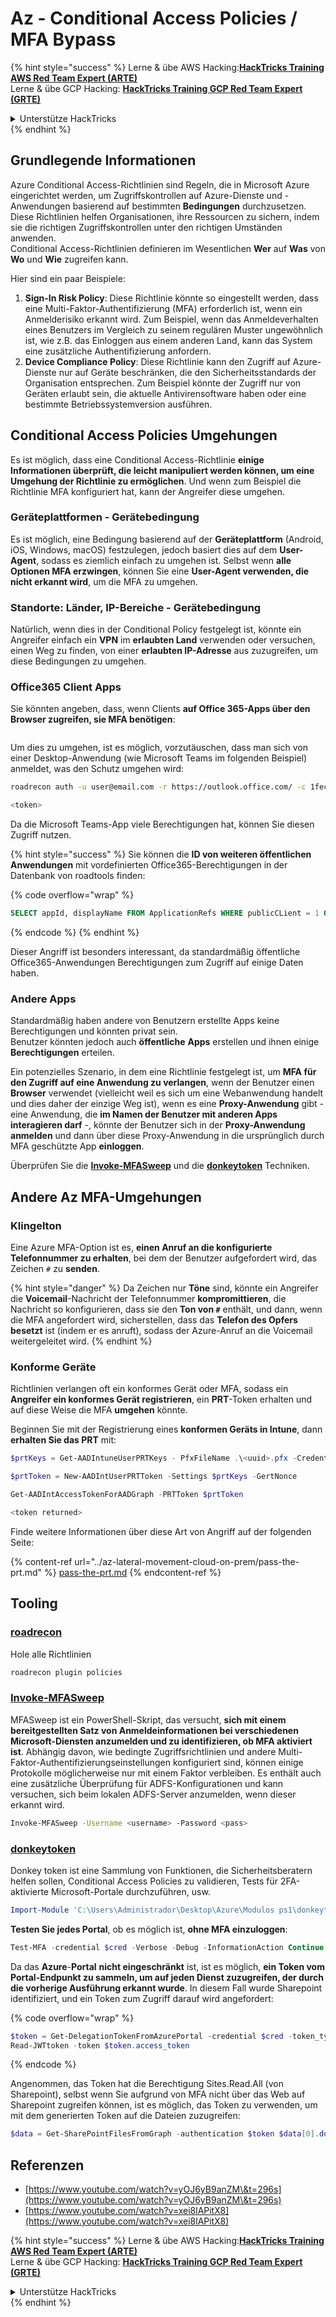 # Az - Conditional Access Policies / MFA Bypass

{% hint style="success" %}
Lerne & übe AWS Hacking:<img src="/.gitbook/assets/image.png" alt="" data-size="line">[**HackTricks Training AWS Red Team Expert (ARTE)**](https://training.hacktricks.xyz/courses/arte)<img src="/.gitbook/assets/image.png" alt="" data-size="line">\
Lerne & übe GCP Hacking: <img src="/.gitbook/assets/image (2).png" alt="" data-size="line">[**HackTricks Training GCP Red Team Expert (GRTE)**<img src="/.gitbook/assets/image (2).png" alt="" data-size="line">](https://training.hacktricks.xyz/courses/grte)

<details>

<summary>Unterstütze HackTricks</summary>

* Überprüfe die [**Abonnementpläne**](https://github.com/sponsors/carlospolop)!
* **Tritt der** 💬 [**Discord-Gruppe**](https://discord.gg/hRep4RUj7f) oder der [**Telegram-Gruppe**](https://t.me/peass) bei oder **folge** uns auf **Twitter** 🐦 [**@hacktricks\_live**](https://twitter.com/hacktricks\_live)**.**
* **Teile Hacking-Tricks, indem du PRs an die** [**HackTricks**](https://github.com/carlospolop/hacktricks) und [**HackTricks Cloud**](https://github.com/carlospolop/hacktricks-cloud) GitHub-Repos einreichst.

</details>
{% endhint %}

## Grundlegende Informationen

Azure Conditional Access-Richtlinien sind Regeln, die in Microsoft Azure eingerichtet werden, um Zugriffskontrollen auf Azure-Dienste und -Anwendungen basierend auf bestimmten **Bedingungen** durchzusetzen. Diese Richtlinien helfen Organisationen, ihre Ressourcen zu sichern, indem sie die richtigen Zugriffskontrollen unter den richtigen Umständen anwenden.\
Conditional Access-Richtlinien definieren im Wesentlichen **Wer** auf **Was** von **Wo** und **Wie** zugreifen kann.

Hier sind ein paar Beispiele:

1. **Sign-In Risk Policy**: Diese Richtlinie könnte so eingestellt werden, dass eine Multi-Faktor-Authentifizierung (MFA) erforderlich ist, wenn ein Anmelderisiko erkannt wird. Zum Beispiel, wenn das Anmeldeverhalten eines Benutzers im Vergleich zu seinem regulären Muster ungewöhnlich ist, wie z.B. das Einloggen aus einem anderen Land, kann das System eine zusätzliche Authentifizierung anfordern.
2. **Device Compliance Policy**: Diese Richtlinie kann den Zugriff auf Azure-Dienste nur auf Geräte beschränken, die den Sicherheitsstandards der Organisation entsprechen. Zum Beispiel könnte der Zugriff nur von Geräten erlaubt sein, die aktuelle Antivirensoftware haben oder eine bestimmte Betriebssystemversion ausführen.

## Conditional Access Policies Umgehungen

Es ist möglich, dass eine Conditional Access-Richtlinie **einige Informationen überprüft, die leicht manipuliert werden können, um eine Umgehung der Richtlinie zu ermöglichen**. Und wenn zum Beispiel die Richtlinie MFA konfiguriert hat, kann der Angreifer diese umgehen.

### Geräteplattformen - Gerätebedingung

Es ist möglich, eine Bedingung basierend auf der **Geräteplattform** (Android, iOS, Windows, macOS) festzulegen, jedoch basiert dies auf dem **User-Agent**, sodass es ziemlich einfach zu umgehen ist. Selbst wenn **alle Optionen MFA erzwingen**, können Sie eine **User-Agent verwenden, die nicht erkannt wird**, um die MFA zu umgehen.

### Standorte: Länder, IP-Bereiche - Gerätebedingung

Natürlich, wenn dies in der Conditional Policy festgelegt ist, könnte ein Angreifer einfach ein **VPN** im **erlaubten Land** verwenden oder versuchen, einen Weg zu finden, von einer **erlaubten IP-Adresse** aus zuzugreifen, um diese Bedingungen zu umgehen.

### Office365 Client Apps

Sie könnten angeben, dass, wenn Clients **auf Office 365-Apps über den Browser zugreifen, sie MFA benötigen**:

<figure><img src="../../../.gitbook/assets/image (318).png" alt=""><figcaption></figcaption></figure>

Um dies zu umgehen, ist es möglich, vorzutäuschen, dass man sich von einer Desktop-Anwendung (wie Microsoft Teams im folgenden Beispiel) anmeldet, was den Schutz umgehen wird:
```bash
roadrecon auth -u user@email.com -r https://outlook.office.com/ -c 1fec8e78-bce4-4aaf-ab1b-5451cc387264 --tokrns-stdout

<token>
```
Da die Microsoft Teams-App viele Berechtigungen hat, können Sie diesen Zugriff nutzen.

{% hint style="success" %}
Sie können die **ID von weiteren öffentlichen Anwendungen** mit vordefinierten Office365-Berechtigungen in der Datenbank von roadtools finden:

{% code overflow="wrap" %}
```sql
SELECT appId, displayName FROM ApplicationRefs WHERE publicCLient = 1 ORDER BY displayName ASC
```
{% endcode %}
{% endhint %}

Dieser Angriff ist besonders interessant, da standardmäßig öffentliche Office365-Anwendungen Berechtigungen zum Zugriff auf einige Daten haben.

### Andere Apps

Standardmäßig haben andere von Benutzern erstellte Apps keine Berechtigungen und könnten privat sein.\
Benutzer könnten jedoch auch **öffentliche** **Apps** erstellen und ihnen einige **Berechtigungen** erteilen.

Ein potenzielles Szenario, in dem eine Richtlinie festgelegt ist, um **MFA für den Zugriff auf eine Anwendung zu verlangen**, wenn der Benutzer einen **Browser** verwendet (vielleicht weil es sich um eine Webanwendung handelt und dies daher der einzige Weg ist), wenn es eine **Proxy-Anwendung** gibt - eine Anwendung, die **im Namen der Benutzer mit anderen Apps interagieren darf** -, könnte der Benutzer sich in der **Proxy-Anwendung anmelden** und dann über diese Proxy-Anwendung in die ursprünglich durch MFA geschützte App **einloggen**.

Überprüfen Sie die [**Invoke-MFASweep**](az-conditional-access-policies-mfa-bypass.md#invoke-mfasweep) und die [**donkeytoken**](az-conditional-access-policies-mfa-bypass.md#donkeytoken) Techniken.

## Andere Az MFA-Umgehungen

### Klingelton

Eine Azure MFA-Option ist es, **einen Anruf an die konfigurierte Telefonnummer zu erhalten**, bei dem der Benutzer aufgefordert wird, das Zeichen `#` zu **senden**.

{% hint style="danger" %}
Da Zeichen nur **Töne** sind, könnte ein Angreifer die **Voicemail**-Nachricht der Telefonnummer **kompromittieren**, die Nachricht so konfigurieren, dass sie den **Ton von `#`** enthält, und dann, wenn die MFA angefordert wird, sicherstellen, dass das **Telefon des Opfers besetzt** ist (indem er es anruft), sodass der Azure-Anruf an die Voicemail weitergeleitet wird.
{% endhint %}

### Konforme Geräte

Richtlinien verlangen oft ein konformes Gerät oder MFA, sodass ein **Angreifer ein konformes Gerät registrieren**, ein **PRT**-Token erhalten und auf diese Weise die MFA **umgehen** könnte.

Beginnen Sie mit der Registrierung eines **konformen Geräts in Intune**, dann **erhalten Sie das PRT** mit:
```powershell
$prtKeys = Get-AADIntuneUserPRTKeys - PfxFileName .\<uuid>.pfx -Credentials $credentials

$prtToken = New-AADIntUserPRTToken -Settings $prtKeys -GertNonce

Get-AADIntAccessTokenForAADGraph -PRTToken $prtToken

<token returned>
```
Finde weitere Informationen über diese Art von Angriff auf der folgenden Seite:

{% content-ref url="../az-lateral-movement-cloud-on-prem/pass-the-prt.md" %}
[pass-the-prt.md](../az-lateral-movement-cloud-on-prem/pass-the-prt.md)
{% endcontent-ref %}

## Tooling

### [roadrecon](https://github.com/dirkjanm/ROADtools)

Hole alle Richtlinien
```bash
roadrecon plugin policies
```
### [Invoke-MFASweep](https://github.com/dafthack/MFASweep)

MFASweep ist ein PowerShell-Skript, das versucht, **sich mit einem bereitgestellten Satz von Anmeldeinformationen bei verschiedenen Microsoft-Diensten anzumelden und zu identifizieren, ob MFA aktiviert ist**. Abhängig davon, wie bedingte Zugriffsrichtlinien und andere Multi-Faktor-Authentifizierungseinstellungen konfiguriert sind, können einige Protokolle möglicherweise nur mit einem Faktor verbleiben. Es enthält auch eine zusätzliche Überprüfung für ADFS-Konfigurationen und kann versuchen, sich beim lokalen ADFS-Server anzumelden, wenn dieser erkannt wird.
```bash
Invoke-MFASweep -Username <username> -Password <pass>
```
### [donkeytoken](https://github.com/silverhack/donkeytoken)

Donkey token ist eine Sammlung von Funktionen, die Sicherheitsberatern helfen sollen, Conditional Access Policies zu validieren, Tests für 2FA-aktivierte Microsoft-Portale durchzuführen, usw.
```powershell
Import-Module 'C:\Users\Administrador\Desktop\Azure\Modulos ps1\donkeytoken' -Force
```
**Testen Sie jedes Portal**, ob es möglich ist, **ohne MFA einzuloggen**:
```powershell
Test-MFA -credential $cred -Verbose -Debug -InformationAction Continue
```
Da das **Azure**-**Portal** **nicht eingeschränkt** ist, ist es möglich, **ein Token vom Portal-Endpunkt zu sammeln, um auf jeden Dienst zuzugreifen, der durch die vorherige Ausführung erkannt wurde**. In diesem Fall wurde Sharepoint identifiziert, und ein Token zum Zugriff darauf wird angefordert:

{% code overflow="wrap" %}
```powershell
$token = Get-DelegationTokenFromAzurePortal -credential $cred -token_type microsoft.graph -extension_type Microsoft_Intune
Read-JWTtoken -token $token.access_token
```
{% endcode %}

Angenommen, das Token hat die Berechtigung Sites.Read.All (von Sharepoint), selbst wenn Sie aufgrund von MFA nicht über das Web auf Sharepoint zugreifen können, ist es möglich, das Token zu verwenden, um mit dem generierten Token auf die Dateien zuzugreifen:
```powershell
$data = Get-SharePointFilesFromGraph -authentication $token $data[0].downloadUrl
```
## Referenzen

* [https://www.youtube.com/watch?v=yOJ6yB9anZM\&t=296s](https://www.youtube.com/watch?v=yOJ6yB9anZM\&t=296s)
* [https://www.youtube.com/watch?v=xei8lAPitX8](https://www.youtube.com/watch?v=xei8lAPitX8)

{% hint style="success" %}
Lerne & übe AWS Hacking:<img src="/.gitbook/assets/image.png" alt="" data-size="line">[**HackTricks Training AWS Red Team Expert (ARTE)**](https://training.hacktricks.xyz/courses/arte)<img src="/.gitbook/assets/image.png" alt="" data-size="line">\
Lerne & übe GCP Hacking: <img src="/.gitbook/assets/image (2).png" alt="" data-size="line">[**HackTricks Training GCP Red Team Expert (GRTE)**<img src="/.gitbook/assets/image (2).png" alt="" data-size="line">](https://training.hacktricks.xyz/courses/grte)

<details>

<summary>Unterstütze HackTricks</summary>

* Überprüfe die [**Abonnementpläne**](https://github.com/sponsors/carlospolop)!
* **Tritt der** 💬 [**Discord-Gruppe**](https://discord.gg/hRep4RUj7f) oder der [**Telegram-Gruppe**](https://t.me/peass) bei oder **folge** uns auf **Twitter** 🐦 [**@hacktricks\_live**](https://twitter.com/hacktricks\_live)**.**
* **Teile Hacking-Tricks, indem du PRs an die** [**HackTricks**](https://github.com/carlospolop/hacktricks) und [**HackTricks Cloud**](https://github.com/carlospolop/hacktricks-cloud) GitHub-Repos einreichst.

</details>
{% endhint %}
